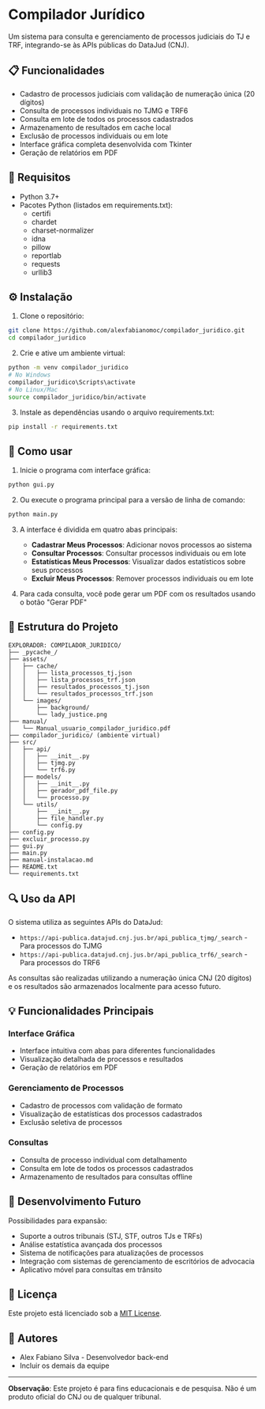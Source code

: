 # Compilador Jurídico

Um sistema para consulta e gerenciamento de processos judiciais do TJ e TRF, integrando-se às APIs públicas do DataJud (CNJ).

## 📋 Funcionalidades

- Cadastro de processos judiciais com validação de numeração única (20 dígitos)
- Consulta de processos individuais no TJMG e TRF6
- Consulta em lote de todos os processos cadastrados
- Armazenamento de resultados em cache local
- Exclusão de processos individuais ou em lote
- Interface gráfica completa desenvolvida com Tkinter
- Geração de relatórios em PDF

## 🔧 Requisitos

- Python 3.7+
- Pacotes Python (listados em requirements.txt):
  - certifi
  - chardet
  - charset-normalizer
  - idna
  - pillow
  - reportlab
  - requests
  - urllib3

## ⚙️ Instalação

1. Clone o repositório:
```bash
git clone https://github.com/alexfabianomoc/compilador_juridico.git
cd compilador_juridico
```

2. Crie e ative um ambiente virtual:
```bash
python -m venv compilador_juridico
# No Windows
compilador_juridico\Scripts\activate
# No Linux/Mac
source compilador_juridico/bin/activate
```

3. Instale as dependências usando o arquivo requirements.txt:
```bash
pip install -r requirements.txt
```

## 🚀 Como usar

1. Inicie o programa com interface gráfica:
```bash
python gui.py
```

2. Ou execute o programa principal para a versão de linha de comando:
```bash
python main.py
```

3. A interface é dividida em quatro abas principais:
   - **Cadastrar Meus Processos**: Adicionar novos processos ao sistema
   - **Consultar Processos**: Consultar processos individuais ou em lote
   - **Estatísticas Meus Processos**: Visualizar dados estatísticos sobre seus processos
   - **Excluir Meus Processos**: Remover processos individuais ou em lote

4. Para cada consulta, você pode gerar um PDF com os resultados usando o botão "Gerar PDF"

## 📁 Estrutura do Projeto

```
EXPLORADOR: COMPILADOR_JURIDICO/
├── _pycache_/
├── assets/
│   ├── cache/
│   │   ├── lista_processos_tj.json
│   │   ├── lista_processos_trf.json
│   │   ├── resultados_processos_tj.json
│   │   └── resultados_processos_trf.json
│   └── images/
│       ├── background/
│       └── lady_justice.png
├── manual/
│   └── Manual_usuario_compilador_juridico.pdf
├── compilador_juridico/ (ambiente virtual)
├── src/
│   ├── api/
│   │   ├── __init__.py
│   │   ├── tjmg.py
│   │   └── trf6.py
│   ├── models/
│   │   ├── __init__.py
│   │   ├── gerador_pdf_file.py
│   │   └── processo.py
│   └── utils/
│       ├── __init__.py
│       ├── file_handler.py
│       └── config.py
├── config.py
├── excluir_processo.py
├── gui.py
├── main.py
├── manual-instalacao.md
├── README.txt
└── requirements.txt
```

## 🔍 Uso da API

O sistema utiliza as seguintes APIs do DataJud:
- `https://api-publica.datajud.cnj.jus.br/api_publica_tjmg/_search` - Para processos do TJMG
- `https://api-publica.datajud.cnj.jus.br/api_publica_trf6/_search` - Para processos do TRF6

As consultas são realizadas utilizando a numeração única CNJ (20 dígitos) e os resultados são armazenados localmente para acesso futuro.

## 💡 Funcionalidades Principais

### Interface Gráfica
- Interface intuitiva com abas para diferentes funcionalidades
- Visualização detalhada de processos e resultados
- Geração de relatórios em PDF

### Gerenciamento de Processos
- Cadastro de processos com validação de formato
- Visualização de estatísticas dos processos cadastrados
- Exclusão seletiva de processos

### Consultas
- Consulta de processo individual com detalhamento
- Consulta em lote de todos os processos cadastrados
- Armazenamento de resultados para consultas offline

## 🧪 Desenvolvimento Futuro

Possibilidades para expansão:
- Suporte a outros tribunais (STJ, STF, outros TJs e TRFs)
- Análise estatística avançada dos processos
- Sistema de notificações para atualizações de processos
- Integração com sistemas de gerenciamento de escritórios de advocacia
- Aplicativo móvel para consultas em trânsito

## 📄 Licença

Este projeto está licenciado sob a [MIT License](LICENSE).

## 👥 Autores

- Alex Fabiano Silva - Desenvolvedor back-end
- Incluir os demais da equipe

---

**Observação**: Este projeto é para fins educacionais e de pesquisa. Não é um produto oficial do CNJ ou de qualquer tribunal.